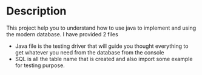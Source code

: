 # Description
This project help you to understand how to use java to implement and using the modern database.
I have provided 2 files
 - Java file is the testing driver that will guide you thought everything to get whatever you need from the database from the console
 - SQL is all the table name that is created and also import some example for testing purpose.
 
